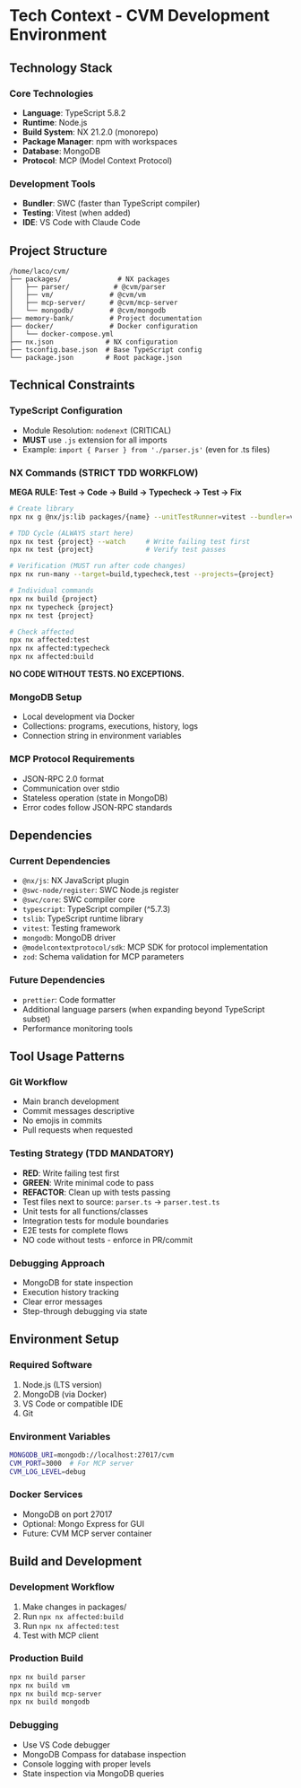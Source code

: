 # Tech Context - CVM Development Environment

## Technology Stack

### Core Technologies
- **Language**: TypeScript 5.8.2
- **Runtime**: Node.js
- **Build System**: NX 21.2.0 (monorepo)
- **Package Manager**: npm with workspaces
- **Database**: MongoDB
- **Protocol**: MCP (Model Context Protocol)

### Development Tools
- **Bundler**: SWC (faster than TypeScript compiler)
- **Testing**: Vitest (when added)
- **IDE**: VS Code with Claude Code

## Project Structure
```
/home/laco/cvm/
├── packages/              # NX packages
│   ├── parser/           # @cvm/parser
│   ├── vm/              # @cvm/vm
│   ├── mcp-server/      # @cvm/mcp-server
│   └── mongodb/         # @cvm/mongodb
├── memory-bank/         # Project documentation
├── docker/              # Docker configuration
│   └── docker-compose.yml
├── nx.json             # NX configuration
├── tsconfig.base.json  # Base TypeScript config
└── package.json        # Root package.json
```

## Technical Constraints

### TypeScript Configuration
- Module Resolution: `nodenext` (CRITICAL)
- **MUST** use `.js` extension for all imports
- Example: `import { Parser } from './parser.js'` (even for .ts files)

### NX Commands (STRICT TDD WORKFLOW)

**MEGA RULE: Test → Code → Build → Typecheck → Test → Fix**

```bash
# Create library
npx nx g @nx/js:lib packages/{name} --unitTestRunner=vitest --bundler=vite --projectNameAndRootFormat=as-provided --importPath=@cvm/{name}

# TDD Cycle (ALWAYS start here)
npx nx test {project} --watch     # Write failing test first
npx nx test {project}             # Verify test passes

# Verification (MUST run after code changes)
npx nx run-many --target=build,typecheck,test --projects={project}

# Individual commands
npx nx build {project}
npx nx typecheck {project}
npx nx test {project}

# Check affected
npx nx affected:test
npx nx affected:typecheck
npx nx affected:build
```

**NO CODE WITHOUT TESTS. NO EXCEPTIONS.**

### MongoDB Setup
- Local development via Docker
- Collections: programs, executions, history, logs
- Connection string in environment variables

### MCP Protocol Requirements
- JSON-RPC 2.0 format
- Communication over stdio
- Stateless operation (state in MongoDB)
- Error codes follow JSON-RPC standards

## Dependencies

### Current Dependencies
- `@nx/js`: NX JavaScript plugin
- `@swc-node/register`: SWC Node.js register
- `@swc/core`: SWC compiler core
- `typescript`: TypeScript compiler (^5.7.3)
- `tslib`: TypeScript runtime library
- `vitest`: Testing framework
- `mongodb`: MongoDB driver
- `@modelcontextprotocol/sdk`: MCP SDK for protocol implementation
- `zod`: Schema validation for MCP parameters

### Future Dependencies
- `prettier`: Code formatter
- Additional language parsers (when expanding beyond TypeScript subset)
- Performance monitoring tools

## Tool Usage Patterns

### Git Workflow
- Main branch development
- Commit messages descriptive
- No emojis in commits
- Pull requests when requested

### Testing Strategy (TDD MANDATORY)
- **RED**: Write failing test first
- **GREEN**: Write minimal code to pass
- **REFACTOR**: Clean up with tests passing
- Test files next to source: `parser.ts` → `parser.test.ts`
- Unit tests for all functions/classes
- Integration tests for module boundaries
- E2E tests for complete flows
- NO code without tests - enforce in PR/commit

### Debugging Approach
- MongoDB for state inspection
- Execution history tracking
- Clear error messages
- Step-through debugging via state

## Environment Setup

### Required Software
1. Node.js (LTS version)
2. MongoDB (via Docker)
3. VS Code or compatible IDE
4. Git

### Environment Variables
```bash
MONGODB_URI=mongodb://localhost:27017/cvm
CVM_PORT=3000  # For MCP server
CVM_LOG_LEVEL=debug
```

### Docker Services
- MongoDB on port 27017
- Optional: Mongo Express for GUI
- Future: CVM MCP server container

## Build and Development

### Development Workflow
1. Make changes in packages/
2. Run `npx nx affected:build`
3. Run `npx nx affected:test`
4. Test with MCP client

### Production Build
```bash
npx nx build parser
npx nx build vm
npx nx build mcp-server
npx nx build mongodb
```

### Debugging
- Use VS Code debugger
- MongoDB Compass for database inspection
- Console logging with proper levels
- State inspection via MongoDB queries